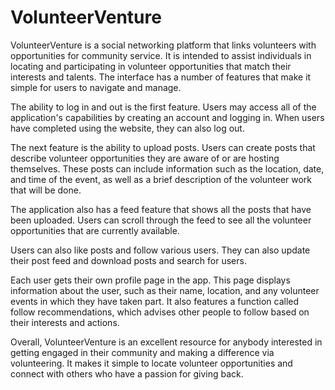 # VolunteerVenture
VolunteerVenture is a social networking platform that links volunteers with opportunities for community service. It is intended to assist individuals in locating and participating in volunteer opportunities that match their interests and talents. The interface has a number of features that make it simple for users to navigate and manage.

The ability to log in and out is the first feature. Users may access all of the application's capabilities by creating an account and logging in. When users have completed using the website, they can also log out.

The next feature is the ability to upload posts. Users can create posts that describe volunteer opportunities they are aware of or are hosting themselves. These posts can include information such as the location, date, and time of the event, as well as a brief description of the volunteer work that will be done.

The application also has a feed feature that shows all the posts that have been uploaded. Users can scroll through the feed to see all the volunteer opportunities that are currently available.

Users can also like posts and follow various users. They can also update their post feed and download posts and search for users.

Each user gets their own profile page in the app. This page displays information about the user, such as their name, location, and any volunteer events in which they have taken part. It also features a function called follow recommendations, which advises other people to follow based on their interests and actions.

Overall, VolunteerVenture is an excellent resource for anybody interested in getting engaged in their community and making a difference via volunteering. It makes it simple to locate volunteer opportunities and connect with others who have a passion for giving back.
